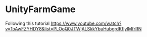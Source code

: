 # UnityFarmGame
Following this tutorial https://www.youtube.com/watch?v=1bAwFZYHDY8&list=PLOoQ0JTWjALSkkYbuHubgrdKflylMfrRN
